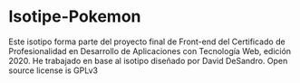 # Isotipe-Pokemon
Este isotipo forma parte del proyecto final de Front-end del Certificado de Profesionalidad en Desarrollo de Aplicaciones con Tecnología Web, edición 2020.  He trabajado en base al isotipo diseñado por David DeSandro.   Open source license is GPLv3
